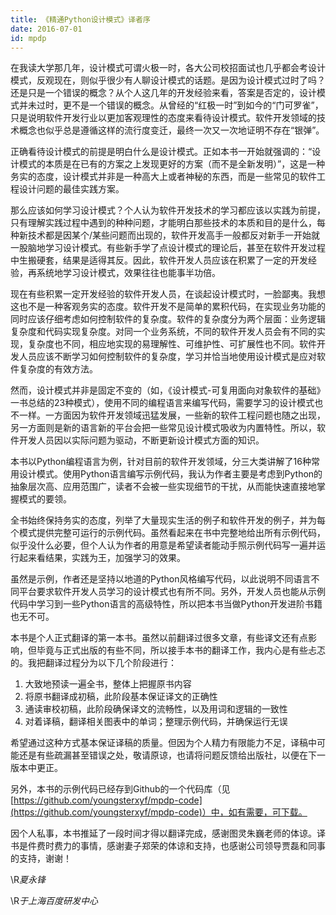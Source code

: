```yaml
---
title: 《精通Python设计模式》译者序
date: 2016-07-01
id: mpdp
---
```


在我读大学那几年，设计模式可谓火极一时，各大公司校招面试也几乎都会考设计模式，反观现在，则似乎很少有人聊设计模式的话题。是因为设计模式过时了吗？还是只是一个错误的概念？从个人这几年的开发经验来看，答案是否定的，设计模式并未过时，更不是一个错误的概念。从曾经的“红极一时”到如今的“门可罗雀”，只是说明软件开发行业以更加客观理性的态度来看待设计模式。软件开发领域的技术概念也似乎总是遵循这样的流行度变迁，最终一次又一次地证明不存在“银弹”。

正确看待设计模式的前提是明白什么是设计模式。正如本书一开始就强调的：“设计模式的本质是在已有的方案之上发现更好的方案（而不是全新发明）”，这是一种务实的态度，设计模式并非是一种高大上或者神秘的东西，而是一些常见的软件工程设计问题的最佳实践方案。

那么应该如何学习设计模式？个人认为软件开发技术的学习都应该以实践为前提，只有理解实践过程中遇到的种种问题，才能明白那些技术的本质和目的是什么，每种新技术都是因某个/某些问题而出现的，软件开发高手一般都反对新手一开始就一股脑地学习设计模式。有些新手学了点设计模式的理论后，甚至在软件开发过程中生搬硬套，结果是适得其反。因此，软件开发人员应该在积累了一定的开发经验，再系统地学习设计模式，效果往往也能事半功倍。

现在有些积累一定开发经验的软件开发人员，在谈起设计模式时，一脸鄙夷。我想这也不是一种客观务实的态度。软件开发不是简单的累积代码，在实现业务功能的同时应该仔细考虑如何控制软件的复杂度。软件的复杂度分为两个层面：业务逻辑复杂度和代码实现复杂度。对同一个业务系统，不同的软件开发人员会有不同的实现，复杂度也不同，相应地实现的易理解性、可维护性、可扩展性也不同。软件开发人员应该不断学习如何控制软件的复杂度，学习并恰当地使用设计模式是应对软件复杂度的有效方法。

然而，设计模式并非是固定不变的（如，《设计模式-可复用面向对象软件的基础》一书总结的23种模式），使用不同的编程语言来编写代码，需要学习的设计模式也不一样。一方面因为软件开发领域迅猛发展，一些新的软件工程问题也随之出现，另一方面则是新的语言新的平台会把一些常见设计模式吸收为内置特性。所以，软件开发人员因以实际问题为驱动，不断更新设计模式方面的知识。

本书以Python编程语言为例，针对目前的软件开发领域，分三大类讲解了16种常用设计模式。使用Python语言编写示例代码，我认为作者主要是考虑到Python的抽象层次高、应用范围广，读者不会被一些实现细节的干扰，从而能快速直接地掌握模式的要领。

全书始终保持务实的态度，列举了大量现实生活的例子和软件开发的例子，并为每个模式提供完整可运行的示例代码。虽然看起来在书中完整地给出所有示例代码，似乎没什么必要，但个人认为作者的用意是希望读者能动手照示例代码写一遍并运行起来看结果，实践为王，加强学习的效果。

虽然是示例，作者还是坚持以地道的Python风格编写代码，以此说明不同语言不同平台要求软件开发人员学习的设计模式也有所不同。另外，开发人员也能从示例代码中学习到一些Python语言的高级特性，所以把本书当做Python开发进阶书籍也无不可。

本书是个人正式翻译的第一本书。虽然以前翻译过很多文章，有些译文还有点影响，但毕竟与正式出版的有些不同，所以接手本书的翻译工作，我内心是有些忐忑的。我把翻译过程分为以下几个阶段进行：

1. 大致地预读一遍全书，整体上把握原书内容
2. 将原书翻译成初稿，此阶段基本保证译文的正确性
3. 通读审校初稿，此阶段确保译文的流畅性，以及用词和逻辑的一致性
4. 对着译稿，翻译相关图表中的单词；整理示例代码，并确保运行无误

希望通过这种方式基本保证译稿的质量。但因为个人精力有限能力不足，译稿中可能还是有些疏漏甚至错误之处，敬请原谅，也请将问题反馈给出版社，以便在下一版本中更正。

另外，本书的示例代码已经存到Github的一个代码库（见[https://github.com/youngsterxyf/mpdp-code](https://github.com/youngsterxyf/mpdp-code)）中，如有需要，可下载。

因个人私事，本书推延了一段时间才得以翻译完成，感谢图灵朱巍老师的体谅。译书是件费时费力的事情，感谢妻子郑荣的体谅和支持，也感谢公司领导贾磊和同事的支持，谢谢！



\R*夏永锋*

\R*于上海百度研发中心*